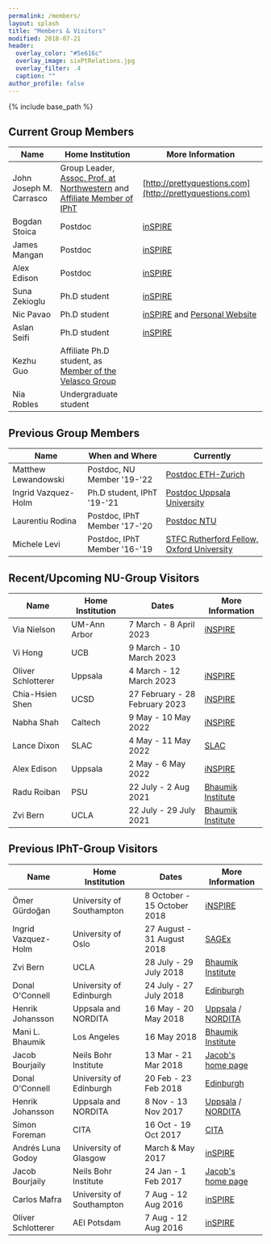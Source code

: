 ```yaml
---
permalink: /members/
layout: splash
title: "Members & Visitors"
modified: 2018-07-21
header:
  overlay_color: "#5e616c"
  overlay_image: sixPtRelations.jpg
  overlay_filter: .4
  caption: ""
author_profile: false
---
```


{% include base_path %}


## Current Group Members

| Name                    | Home Institution      | More Information                                          |
| ----------------------- | --------------------- | --------------------------------------------------------  |
| John Joseph M. Carrasco | Group Leader, [Assoc. Prof. at Northwestern](https://www.physics.northwestern.edu/people/faculty/core-faculty/) and [Affiliate Member of IPhT](https://www.ipht.fr/en/Phocea/Membres/Annuaire/index.php?uid=jcarrasc) | [http://prettyquestions.com](http://prettyquestions.com) |
| Bogdan Stoica        | Postdoc               | [inSPIRE](https://inspirehep.net/authors/1274410?ui-citation-summary=true) |
| James Mangan         | Postdoc               | [inSPIRE](https://inspirehep.net/authors/1829937) |
| Alex Edison          | Postdoc               | [inSPIRE](https://inspirehep.net/authors/1648378) |
| Suna Zekioglu | Ph.D student                | [inSPIRE](http://inspirehep.net/author/profile/S.Zekioglu.1) |
| Nic Pavao | Ph.D student                | [inSPIRE](https://inspirehep.net/authors/2047364?ui-citation-summary=true)  and  [Personal Website](https://nicpavao.com/) |
| Aslan Seifi | Ph.D student                | [inSPIRE](https://inspirehep.net/authors/2637267?ui-citation-summary=true)|
| Kezhu Guo | Affiliate Ph.D student, as [Member of the Velasco Group](https://physics.northwestern.edu/people/faculty/core-faculty/mayda-velasco.html)               | |
| Nia Robles | Undergraduate student ||


## Previous Group Members

| Name                    |  When and Where      | Currently                                |
| ----------------------- | --------------------- | --------------------------------------------------------  |
| Matthew Lewandowski | Postdoc, NU Member '19-'22               | [Postdoc ETH-Zurich](http://inspirehep.net/search?p=exactauthor%3AMatthew.Lewandowski.1&sf=earliestdate) |
| Ingrid Vazquez-Holm | Ph.D student, IPhT '19-'21           |  [Postdoc Uppsala University](http://inspirehep.net/author/profile/I.A.Vazquez.Holm.1)                                                             |
| Laurentiu Rodina        | Postdoc, IPhT Member '17-'20         | [Postdoc NTU](https://inspirehep.net/authors/1607940?ui-citation-summary=true) |
| Michele Levi            | Postdoc, IPhT Member '16-'19        | [STFC Rutherford Fellow, Oxford University](https://www.maths.ox.ac.uk/people/michele.levi) |

## Recent/Upcoming NU-Group Visitors

| Name                    | Home Institution      |  Dates                           | More Information                                          |
| ----------------------- | --------------------- | -------------------------------- | --------------------------------------------------------  |
| Via Nielson    | UM-Ann Arbor |  7 March - 8 April 2023 | [iNSPIRE](https://inspirehep.net/authors/1950438?ui-citation-summary=true) |
| Vi Hong    |  UCB |  9 March - 10 March 2023 | |
| Oliver Schlotterer |  Uppsala |  4 March - 12 March 2023 | [iNSPIRE](https://inspirehep.net/authors/1064892?ui-citation-summary=true) |
| Chia-Hsien Shen |  UCSD |  27 February - 28 February 2023 | [iNSPIRE](https://inspirehep.net/authors/1071212?ui-citation-summary=true) |
| Nabha Shah    |  Caltech |  9 May - 10 May 2022 | [iNSPIRE](https://inspirehep.net/literature?sort=mostrecent&size=25&page=1&q=a%20N.Shah.1&ui-citation-summary=true)  |
| Lance Dixon    |  SLAC |  4 May - 11 May 2022 | [SLAC](https://www.slac.stanford.edu/~lance/)  |
| Alex Edison    |  Uppsala |  2 May - 6 May 2022 | [iNSPIRE](https://inspirehep.net/authors/1648378?ui-citation-summary=true)  |
| Radu Roiban    |  PSU |  22 July - 2 Aug 2021 | [Bhaumik Institute](http://bhaumik-institute.physics.ucla.edu/)  |
| Zvi Bern       |  UCLA |  22 July - 29 July 2021 | [Bhaumik Institute](http://bhaumik-institute.physics.ucla.edu/)  |


## Previous IPhT-Group Visitors

| Name                    | Home Institution      |  Dates                           | More Information                                          |
| ----------------------- | --------------------- | -------------------------------- | --------------------------------------------------------  |
| Ömer Gürdoğan           |  University of Southampton |  8 October - 15 October 2018 | [iNSPIRE](http://inspirehep.net/search?p=exactauthor%3AO.C.Gurdogan.1&sf=earliestdate) |
| Ingrid Vazquez-Holm     |  University of Oslo |  27 August - 31 August 2018 | [SAGEx](http://sagex.org) |
| Zvi Bern       |  UCLA |  28 July - 29 July 2018 | [Bhaumik Institute](http://bhaumik-institute.physics.ucla.edu/)  |
| Donal O'Connell       | University of Edinburgh  | 24 July - 27 July 2018 | [Edinburgh](https://www.ph.ed.ac.uk/people/donal-oconnell)  |
| Henrik Johansson       | Uppsala and  NORDITA  | 16 May - 20 May 2018 | [Uppsala](http://www.physics.uu.se/research/theoretical-physics/people/henrik-johansson/) / [NORDITA](https://www.nordita.org/people/staff/index.php?u=henrik.johansson)  |
| Mani L. Bhaumik       |  Los Angeles | 16 May 2018 | [Bhaumik Institute](http://bhaumik-institute.physics.ucla.edu/biography.html)  |
| Jacob Bourjaily          | Neils Bohr Institute  | 13 Mar  - 21 Mar 2018  | [Jacob's home page](http://www-personal.umich.edu/~jbourj/) |
| Donal O'Connell       | University of Edinburgh  | 20 Feb - 23 Feb 2018 | [Edinburgh](https://www.ph.ed.ac.uk/people/donal-oconnell)  |
| Henrik Johansson       | Uppsala and  NORDITA  | 8 Nov - 13 Nov 2017 | [Uppsala](http://www.physics.uu.se/research/theoretical-physics/people/henrik-johansson/) / [NORDITA](https://www.nordita.org/people/staff/index.php?u=henrik.johansson)  |
| Simon Foreman       | CITA  | 16 Oct - 19 Oct 2017| [CITA](http://www.cita.utoronto.ca/~sforeman/)   |
| Andrés Luna Godoy       | University of Glasgow | March & May 2017| [inSPIRE](http://inspirehep.net/author/profile/A.Luna.1)   |
| Jacob Bourjaily          | Neils Bohr Institute  | 24 Jan - 1 Feb 2017  | [Jacob's home page](http://www-personal.umich.edu/~jbourj/) |
| Carlos Mafra       | University of Southampton | 7 Aug - 12 Aug 2016 | [inSPIRE](http://inspirehep.net/author/profile/C.R.Mafra.1)   |
| Oliver Schlotterer  | AEI Potsdam  |  7 Aug - 12 Aug 2016 | [inSPIRE](http://inspirehep.net/author/profile/O.Schlotterer.1) |
